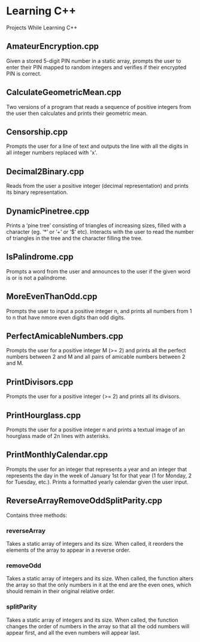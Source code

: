 # Learning C++
Projects While Learning C++

## AmateurEncryption.cpp
Given a stored 5-digit PIN number in a static array, prompts the user to enter their PIN mapped to random integers and verifies if their encrypted PIN is correct.

## CalculateGeometricMean.cpp
Two versions of a program that reads a sequence of positive integers from the user then calculates and prints their geometric mean.

## Censorship.cpp
Prompts the user for a line of text and outputs the line with all the digits in all integer numbers replaced with 'x'.

## Decimal2Binary.cpp
Reads from the user a positive integer (decimal representation) and prints its binary representation.

## DynamicPinetree.cpp
Prints a ‘pine tree’ consisting of triangles of increasing sizes, filled with a character (eg. ‘*’ or ’+’ or ‘$’ etc). Interacts with the user to read the number of triangles in the tree and the character filling the tree.

## IsPalindrome.cpp
Prompts a word from the user and announces to the user if the given word is or is not a palindrome.

## MoreEvenThanOdd.cpp
Prompts the user to input a positive integer n, and prints all numbers from 1 to n that have nmore even digits than odd digits.

## PerfectAmicableNumbers.cpp
Prompts the user for a positive integer M (>= 2) and prints all the perfect numbers between 2 and M and all pairs of amicable numbers between 2 and M.

## PrintDivisors.cpp
Prompts the user for a positive integer (>= 2) and prints all its divisors.

## PrintHourglass.cpp
Prompts the user for a positive integer n and prints a textual image of an hourglass made of 2n lines with asterisks.

## PrintMonthlyCalendar.cpp
Prompts the user for an integer that represents a year and an integer that represents the day in the week of January 1st for that year (1 for Monday, 2 for Tuesday, etc.). Prints a formatted yearly calendar given the user input.

## ReverseArrayRemoveOddSplitParity.cpp
Contains three methods:
### reverseArray
Takes a static array of integers and its size. When called, it reorders the elements of the array to appear in a reverse order.
### removeOdd
Takes a static array of integers and its size. When called, the function alters the array so that the only numbers in it at the end are the even ones, which should remain in their original relative order.
### splitParity
Takes a static array of integers and its size. When called, the function changes the order of numbers in the array so that all the odd numbers will appear first, and all the even numbers will appear last.
